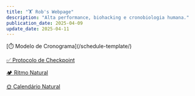 ```yaml
---
title: "🏋️ Rob's Webpage"
description: "Alta performance, biohacking e cronobiologia humana."
publication_date: 2025-04-09
update_date: 2025-04-11
---
```


<section class="section text-center">
[⏱️ Modelo de Cronograma](/schedule-template/)

[✅ Protocolo de Checkpoint](/checkpoint-protocol/)

[🏕️ Ritmo Natural](/natural-rhythm/)

[🌞 Calendário Natural](/natural-calendar/)
</section>
